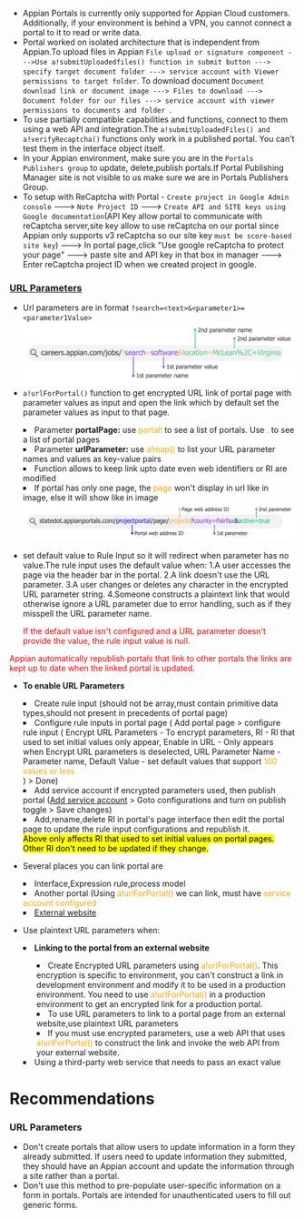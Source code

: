 
- Appian Portals is currently only supported for Appian Cloud customers. Additionally, if your environment is behind a VPN, you cannot connect a portal to it to read or write data.
- Portal worked on isolated architecture that is independent from Appian.To upload files in Appian ```File upload or signature component --->Use a!submitUploadedfiles() function in submit button ---> specify target document folder ---> service account with Viewer permissions to target folder```. To download document ```Document download link or document image ---> Files to download ---> Document folder for our files ---> service account with viewer permissions to documents and folder ```.
- To use partially compatible capabilities and functions, connect to them using a web API and integration.The ```a!submitUploadedFiles() and a!verifyRecaptcha()``` functions only work in a published portal. You can't test them in the interface object itself.
- In your Appian environment, make sure you are in the ```Portals Publishers group``` to update, delete,publish portals.If Portal Publishing Manager site is not visible to us make sure we are in Portals Publishers Group.
- To setup with ReCaptcha with Portal - ```Create project in Google Admin console``` ---> ```Note Project ID``` ---> ```Create API and SITE keys using Google documentation```(API Key allow portal to communicate with reCaptcha server,site key allow to use reCaptcha on our portal since Appian only supports v3 reCaptcha so our site key ```must be score-based site key```) ---> In portal page,click "Use google reCaptcha to protect your page" ---> paste site and API key in that box in manager ---> Enter reCaptcha project ID when we created project in google.


### [URL Parameters](https://docs.appian.com/suite/help/23.3/url-parameters.html#) 

- Url parameters are in format ```?search=<text>&<parameter1>=<parameter1Value>```
![URL Parameters](image/AppianPortalReadMe/1692598014087.png)
- ```a!urlForPortal()``` function to get encrypted URL link of portal page with parameter values as input and open the link which by default set the parameter values as input to that page.
<ul style="list-style-type: square; list-style-position: inside;">
<li>Parameter <b>portalPage:</b> use <span style="color:orange">portal!</span> to see a list of portals. Use <span style="color:orange">.</span> to see a list of portal pages</li>
<li>Parameter <b>urlParameter:</b> use<span style="color:orange"> a!map()</span> to list your URL parameter names and values as key-value pairs</li>
<li>Function allows to keep link upto date even web identifiers or RI are modified</li>
<li>If portal has only one page, the <span style="color:orange">page</span> won't display in url like in image, else it will show like in image 
<img src="image/AppianPortalReadMe/1692625996207.png" alt="Sample Url"></img>
</ul>

- set default value to Rule Input so it will redirect when parameter has no value.The rule input uses the default value when: 1.A user accesses the page via the header bar in the portal. 2.A link doesn't use the URL parameter. 3.A user changes or deletes any character in the encrypted URL parameter string. 4.Someone constructs a plaintext link that would otherwise ignore a URL parameter due to error handling, such as if they misspell the URL parameter name.<p style="color:red">If the default value isn't configured and a URL parameter doesn't provide the value, the rule input value is null.</p> 
<p style="color:red">Appian automatically republish portals that link to other portals the links are kept up to date when the linked portal is updated.</p>

- <b>To enable URL Parameters</b>
<ul style="list-style-type: square; list-style-position: inside;">
<li>Create rule input (should not be array,must contain primitive data types,should not present in precedents of portal page)</li>
<li>Configure rule inputs in portal page ( Add portal page > configure rule input ( Encrypt URL Parameters - To encrypt parameters, RI - RI that used to set initial values only appear, Enable in URL - Only appears when Encrypt URL parameters is deselected, URL Parameter Name - Parameter name, Default Value -  set default values that support <span style="color:orange">100 values or less<span></li>) > Done)
<li>Add service account if encrypted parameters used, then publish portal (<a href="https://docs.appian.com/suite/help/23.3/portals-create.html#add-a-service-account">Add service account</a> > Goto configurations and turn on publish toggle > Save changes)</li>
<li>Add,rename,delete RI in portal's page interface then edit the portal page to update the rule input configurations and republish it.</li>
<span style="color:black;background-color:yellow">Above only affects RI that used to set initial values on portal pages. Other RI don't need to be updated if they change.</span>
</ul>

- Several places you can link portal are
<ul style="list-style-type: square; list-style-position: inside;">
<li>Interface,Expression rule,process model</li>
<li>Another portal (Using <span style="color:orange">a!urlForPortal()</span> we can link, must have <span style="color:orange">service account configured</span></li>
<li><a href="https://docs.appian.com/suite/help/23.3/url-parameters.html#linking-from-an-external-website"> External website </a></li>
</ul>

- Use plaintext URL parameters when:
<ul style="list-style-type: square; list-style-position: inside;">
<li><b>Linking to the portal from an external website </b></li>
<ul style="list-style-type: square; list-style-position: inside;">
<li>Create Encrypted URL parameters using <span style="color:orange">a!urlForPortal()</span>. This encryption is specific to environment, you can't construct a link in development environment and modify it to be used in a production environment. You need to use <span style="color:orange">a!urlForPortal()</span> in a production environment to get an encrypted link for a production portal.
<li>To use URL parameters to link to a portal page from an external website,use plaintext URL parameters</li>
<li>If you must use encrypted parameters, use a web API that uses <span style="color:orange">a!urlForPortal()</span> to construct the link and invoke the web API from your external website.</li>
</ul>
<li>Using a third-party web service that needs to pass an exact value</li>
</ul>


# Recommendations

### URL Parameters

- Don't create portals that allow users to update information in a form they already submitted. If users need to update information they submitted, they should have an Appian account and update the information through a site rather than a portal.
- Don't use this method to pre-populate user-specific information on a form in portals. Portals are intended for unauthenticated users to fill out generic forms.



